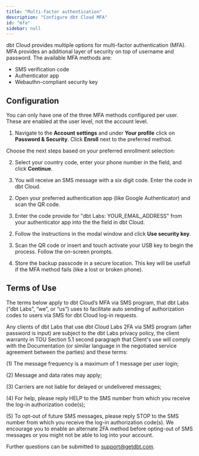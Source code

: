 ```yaml
---
title: "Multi-factor authentication"
description: "Configure dbt Cloud MFA"
id: "mfa"
sidebar: null
---
```


dbt Cloud provides multiple options for multi-factor authentication (MFA). MFA provides an additional layer of security on top of username and password. The available MFA methods are:
- SMS verification code
- Authenticator app
- Webauthn-compliant security key

## Configuration

You can only have one of the three MFA methods configured per user. These are enabled at the user level, not the account level.

1. Navigate to the **Account settings** and under **Your profile** click on **Password & Security**. Click **Enroll** next to the preferred method.

<Lightbox src="/img/docs/dbt-cloud/mfa-enrollment.png" title="Select MFA enrollment method" />

Choose the next steps based on your preferred enrollment selection:

<expandable alt_header="SMS verification code" >

2. Select your country code, enter your phone number in the field, and click **Continue**.

<Lightbox src="/img/docs/dbt-cloud/sms-enter-phone.png" title="Enter your phone number information" />

3. You will receive an SMS message with a six digit code. Enter the code in dbt Cloud.

<Lightbox src="/img/docs/dbt-cloud/enter-code.png" title="Enter the 6-digit code" />

</expandable>

<expandable alt_header="Authenticator app" >

2. Open your preferred authentication app (like Google Authenticator) and scan the QR code.

<Lightbox src="/img/docs/dbt-cloud/scan-qr.png" title="Scan the QR code" />

3. Enter the code provide for "dbt Labs: YOUR_EMAIL_ADDRESS" from your authenticator app into the the field in dbt Cloud.

</expandable>

<expandable alt_header="Webauthn-compliant security key" >

2. Follow the instructions in the modal window and click **Use security key**.

<Lightbox src="/img/docs/dbt-cloud/create-security-key.png" title="Scan the QR code" />

3. Scan the QR code or insert and touch activate your USB key to begin the process. Follow the on-screen prompts. 

</expandable>

4. Store the backup passcode in a secure location. This key will be usefull if the MFA method fails (like a lost or broken phone).


## Terms of Use

The terms below apply to dbt Cloud’s MFA via SMS program, that dbt Labs (“dbt Labs”, “we”, or “us”) uses to facilitate auto sending of authorization codes to users via SMS for dbt Cloud log-in requests. 

Any clients of dbt Labs that use dbt Cloud Labs 2FA via SMS program (after password is input) are subject to the dbt Labs privacy policy, the client warranty in TOU Section 5.1 second paragraph that Client's use will comply with the Documentation (or similar language in the negotiated service agreement between the parties) and these terms: 

(1) The message frequency is a maximum of 1 message per user login; 

(2) Message and data rates may apply; 

(3) Carriers are not liable for delayed or undelivered messages; 

(4) For help, please reply HELP to the SMS number from which you receive the log-in authorization code(s); 

(5) To opt-out of future SMS messages, please reply STOP to the SMS number from which you receive the log-in authorization code(s). We encourage you to enable an alternate 2FA method before opting-out of SMS messages or you might not be able to log into your account. 

Further questions can be submitted to [support@getdbt.com](mailto:support@getdbt.com).


